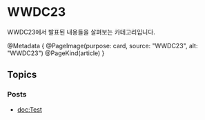 # WWDC23

WWDC23에서 발표된 내용들을 살펴보는 카테고리입니다.

@Metadata {
  @PageImage(purpose: card, source: "WWDC23", alt: "WWDC23")
  @PageKind(article)
}

## Topics

### Posts

- <doc:Test>
